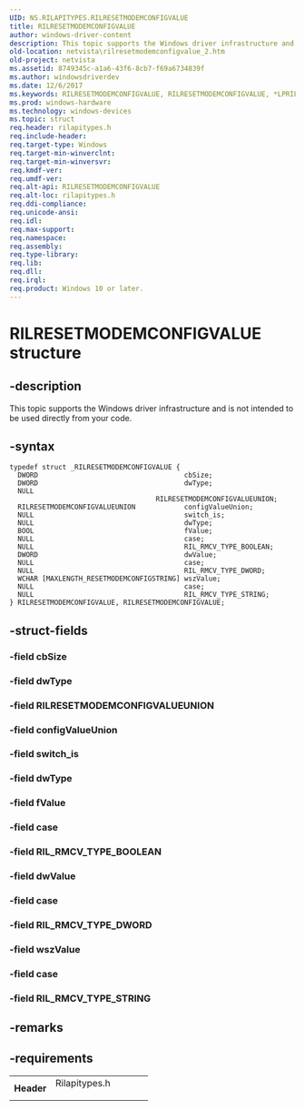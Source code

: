 ```yaml
---
UID: NS.RILAPITYPES.RILRESETMODEMCONFIGVALUE
title: RILRESETMODEMCONFIGVALUE
author: windows-driver-content
description: This topic supports the Windows driver infrastructure and is not intended to be used directly from your code.
old-location: netvista\rilresetmodemconfigvalue_2.htm
old-project: netvista
ms.assetid: 8749345c-a1a6-43f6-8cb7-f69a6734839f
ms.author: windowsdriverdev
ms.date: 12/6/2017
ms.keywords: RILRESETMODEMCONFIGVALUE, RILRESETMODEMCONFIGVALUE, *LPRILRESETMODEMCONFIGVALUE
ms.prod: windows-hardware
ms.technology: windows-devices
ms.topic: struct
req.header: rilapitypes.h
req.include-header: 
req.target-type: Windows
req.target-min-winverclnt: 
req.target-min-winversvr: 
req.kmdf-ver: 
req.umdf-ver: 
req.alt-api: RILRESETMODEMCONFIGVALUE
req.alt-loc: rilapitypes.h
req.ddi-compliance: 
req.unicode-ansi: 
req.idl: 
req.max-support: 
req.namespace: 
req.assembly: 
req.type-library: 
req.lib: 
req.dll: 
req.irql: 
req.product: Windows 10 or later.
---
```


# RILRESETMODEMCONFIGVALUE structure



## -description
This topic supports the Windows driver infrastructure and is not intended to be used directly from your code. 


## -syntax

````
typedef struct _RILRESETMODEMCONFIGVALUE {
  DWORD                                    cbSize;
  DWORD                                    dwType;
  NULL                                     RILRESETMODEMCONFIGVALUEUNION;
  RILRESETMODEMCONFIGVALUEUNION            configValueUnion;
  NULL                                     switch_is;
  NULL                                     dwType;
  BOOL                                     fValue;
  NULL                                     case;
  NULL                                     RIL_RMCV_TYPE_BOOLEAN;
  DWORD                                    dwValue;
  NULL                                     case;
  NULL                                     RIL_RMCV_TYPE_DWORD;
  WCHAR [MAXLENGTH_RESETMODEMCONFIGSTRING] wszValue;
  NULL                                     case;
  NULL                                     RIL_RMCV_TYPE_STRING;
} RILRESETMODEMCONFIGVALUE, RILRESETMODEMCONFIGVALUE;
````


## -struct-fields

### -field cbSize


### -field dwType


### -field RILRESETMODEMCONFIGVALUEUNION


### -field configValueUnion


### -field switch_is


### -field dwType


### -field fValue


### -field case


### -field RIL_RMCV_TYPE_BOOLEAN


### -field dwValue


### -field case


### -field RIL_RMCV_TYPE_DWORD


### -field wszValue


### -field case


### -field RIL_RMCV_TYPE_STRING


## -remarks


## -requirements
<table>
<tr>
<th width="30%">
Header
</th>
<td width="70%">
<dl>
<dt>Rilapitypes.h</dt>
</dl>
</td>
</tr>
</table>
